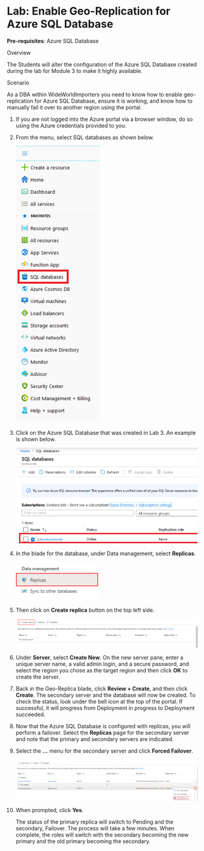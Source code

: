 # Lab: Enable Geo-Replication for Azure SQL Database

**Pre-requisites**: Azure SQL Database

Overview

The Students will alter the configuration of the Azure SQL Database created during the lab for Module 3 to make it highly available.

Scenario

As a DBA within WideWorldImporters you need to know how to enable geo-replication for Azure SQL Database, ensure it is working, and know how to manually fail it over to another region using the portal.


1. If you are not logged into the Azure portal via a browser window, do so using the Azure credentials provided to you.

2. From the menu, select SQL databases as shown below.

	![Picture 16](images/dp-3300-module-77-lab-01.png)

3. Click on the Azure SQL Database that was created in Lab 3. An example is shown below.

	![Picture 17](images/dp-3300-module-77-lab-02.png)

4. In the blade for the database, under Data management, select **Replicas**.

	![Picture 18](images/dp-3300-module-77-lab-03.png)

5. Then click on **Create replica** button on the top left side.

	![Picture 20](images/dp-3300-module-77-lab-05.png)

6. Under **Server**, select **Create New**. On the new server pane, enter a unique server name, a valid admin login, and a secure password, and select the region you chose as the target region and then click **OK** to create the server.

7. Back in the Geo-Replica blade, click **Review + Create**, and then click **Create**. The secondary server and the database will now be created. To check the status, look under the bell icon at the top of the portal. If successful, it will progress from Deployment in progress to Deployment succeeded.

8. Now that the Azure SQL Database is configured with replicas, you will perform a failover. Select the **Replicas** page for the secondary server and note that the primary and secondary servers are indicated.

9. Select the **...** menu for the secondary server and click **Forced Failover**.

	![Picture 28](images/dp-3300-module-77-lab-10.png)

10. When prompted, click **Yes**. 

	The status of the primary replica will switch to Pending and the secondary, Failover. The process will take a few minutes. When complete, the roles will switch with the secondary becoming the new primary and the old primary becoming the secondary.

